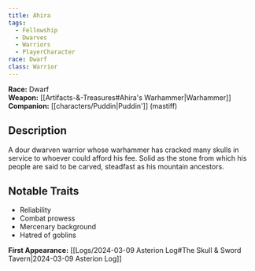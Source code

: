 ```yaml
---
title: Ahira
tags:
  - Fellowship
  - Dwarves
  - Warriors
  - PlayerCharacter
race: Dwarf
class: Warrior
---
```


**Race:** Dwarf  
**Weapon:** [[Artifacts-&-Treasures#Ahira's Warhammer|Warhammer]]  
**Companion:** [[characters/Puddin|Puddin']] (mastiff)

## Description
A dour dwarven warrior whose warhammer has cracked many skulls in service to whoever could afford his fee. Solid as the stone from which his people are said to be carved, steadfast as his mountain ancestors.

## Notable Traits
- Reliability
- Combat prowess
- Mercenary background
- Hatred of goblins

**First Appearance:** [[Logs/2024-03-09 Asterion Log#The Skull & Sword Tavern|2024-03-09 Asterion Log]]
